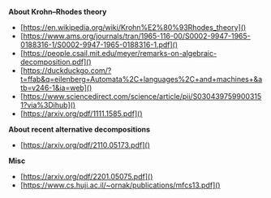 **About Krohn–Rhodes theory**

* [https://en.wikipedia.org/wiki/Krohn%E2%80%93Rhodes_theory]()
* [https://www.ams.org/journals/tran/1965-116-00/S0002-9947-1965-0188316-1/S0002-9947-1965-0188316-1.pdf]()
* [https://people.csail.mit.edu/meyer/remarks-on-algebraic-decomposition.pdf]()
* [https://duckduckgo.com/?t=ffab&q=eilenberg+Automata%2C+languages%2C+and+machines+&atb=v246-1&ia=web]()
* [https://www.sciencedirect.com/science/article/pii/S0304397599003151?via%3Dihub]()
* [https://arxiv.org/pdf/1111.1585.pdf]()

**About recent alternative decompositions**

* [https://arxiv.org/pdf/2110.05173.pdf]()

**Misc**

* [https://arxiv.org/pdf/2201.05075.pdf]()
* [https://www.cs.huji.ac.il/~ornak/publications/mfcs13.pdf]()